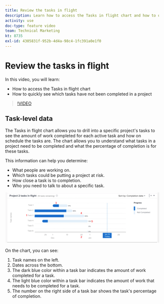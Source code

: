 ```yaml
---
title: Review the tasks in flight
description: Learn how to access the Tasks in flight chart and how to quickly see which tasks have not been completed in a project, all in [!DNL Adobe Workfront].
activity: use
doc-type: feature video
team: Technical Marketing
kt: 8735
exl-id: 4305831f-952b-4d4a-98c4-1fc391a0e1f0
---
```

# Review the tasks in flight

In this video, you will learn:

* How to access the Tasks in flight chart
* How to quickly see which tasks have not been completed in a project

>[!VIDEO](https://video.tv.adobe.com/v/335052/?quality=12)

## Task-level data

The Tasks in flight chart allows you to drill into a specific project's tasks to see the amount of work completed for each active task and how on schedule the tasks are. The chart allows you to understand what tasks in a project need to be completed and what the percentage of completion is for these tasks.

This information can help you determine:

* What people are working on.
* Which tasks could be putting a project at risk.
* How close a task is to completion.
* Who you need to talk to about a specific task.

![An image showing a tasks in flight chart with numbers on areas described in the bullets below](assets/section-2-11.png)

On the chart, you can see:

1. Task names on the left.
1. Dates across the bottom.
1. The dark blue color within a task bar indicates the amount of work completed for a task.
1. The light blue color within a task bar indicates the amount of work that needs to be completed for a task.
1. The number on the right side of a task bar shows the task's percentage of completion.
